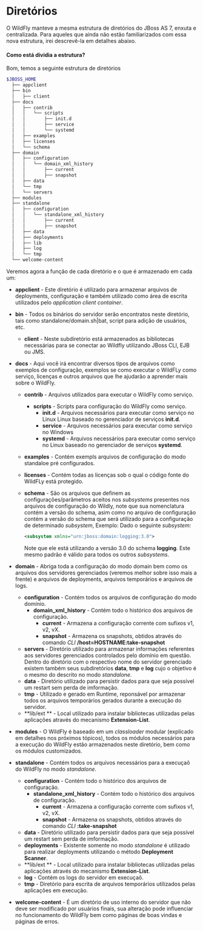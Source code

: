 # Diretórios

O WildFly manteve a mesma estrutura de diretórios do JBoss AS 7, enxuta e centralizada. Para aqueles que ainda não estão familiarizados com essa nova estrutura, irei descrevê-la em detalhes abaixo.

#### Como está dividia a estrutura?

Bom, temos a seguinte estrutura de diretórios

```sh
$JBOSS_HOME
  ├── appclient
  ├── bin
  │   ├── client
  ├── docs
  │   ├── contrib
  │   │   └── scripts
  │   │       ├── init.d
  │   │       ├── service
  │   │       └── systemd
  │   ├── examples
  │   ├── licenses
  │   └── schema
  ├── domain
  │   ├── configuration
  │   │   └── domain_xml_history
  │   │       ├── current
  │   │       ├── snapshot
  │   ├── data
  │   └── tmp
  │   └── servers
  ├── modules
  ├── standalone
  │   ├── configuration
  │   │   └── standalone_xml_history
  │   │       ├── current
  │   │       ├── snapshot
  │   ├── data
  │   ├── deployments
  │   ├── lib
  │   ├── log
  │   └── tmp
  └── welcome-content
```

Veremos agora a função de cada diretório e o que é armazenado em cada um:

* **appclient** - Este diretório é utilizado para armazenar arquivos de deployments, configuração e também utilizado como área de escrita utilizados pelo *application client container*.

* **bin** - Todos os binários do servidor serão encontratos neste diretório, tais como standalone/domain.sh|bat, script para adição de usuários, etc.
  * **client** - Neste subdiretório está armazenados as bibliotecas necessárias para se conectar ao Wildfly utilizando JBoss CLI, EJB ou JMS.

* **docs** - Aqui você irá encontrar diversos tipos de arquivos como exemplos de configuração, exemplos se como executar o WildFLy como serviço, licenças e outros arquivos que lhe ajudarão a aprender mais sobre o WildFly.
  * **contrib** - Arquivos utilizados para executar o WildFly como serviço.
    * **scripts** - Scripts para configuração do WildFly como serviço.
      * **init.d** - Arquivos necessários para executar como serviço no Linux Linux baseado no gerenciador de serviços **init.d**.
      * **service** - Arquivos necessários para executar como serviço no Windows
      * **systemd** - Arquivos necessários para executar como serviço no Linux baseado no gerenciador de serviços **systemd**.
  * **examples** - Contém exempls arquivos de configuração do modo standaloe pré configurados.
  * **licenses** - Contém todas as licenças sob o qual o código fonte do WildFLy está protegido.
  * **schema** - São os arquivos que definem as configurações/parâmetros aceitos nos *subsystems* presentes nos arquivos de configuração do Wildly, note que sua nomenclatura contém a versão do schema, asim como no arquivo de configuração contém a versão do schema que será utilizado para a configuração de determinado *subsystem*, Exemplo: Dado o seguinte *subsystem*: 
   
    ```xml
    <subsystem xmlns="urn:jboss:domain:logging:3.0">
    ```
    Note que ele está utilizando a versão 3.0 do schema **logging**. Este mesmo padrão é válido para todos os outros *subsystems*.
   
    
* **domain** - Abriga toda a configuração do modo domain bem como os arquivos dos servidores gerenciados (veremos melhor sobre isso mais a frente) e arquivos de deployments, arquivos temporários e arquivos de logs.
  * **configuration** - Contém todos os arquivos de configuração do modo domínio.
      * **domain_xml_history** - Contém todo o histórico dos arquivos de configuração.
        * **current** - Armazena a configuração corrente com sufixos v1, v2, vX.
        * **snapshot** - Armazena os snapshots, obtidos através do comando *CLI* **/host=HOSTNAME:take-snapshot**
  * **servers** - Diretório utilizado para armazenar informações referentes aos servidores gerenciados controlados pelo domínio em questão. Dentro do diretório com o respectivo nome do servidor gerenciado existem também seus subdiretórios **data**, **tmp** e **log** cujo o objetivo é o mesmo do descrito no modo *standalone*.
  * **data** - Diretório utilizado para persistir dados para que seja possível um restart sem perda de imformação.
  * **tmp** - Utilizado e gerado em Runtime, reponsável por armazenar todos os arquivos temporários gerados durante a execução do servidor.
  * **lib/ext ** - Local utilizado para instalar bibliotecas utilizadas pelas aplicações através do mecanismo **Extension-List**.

* **modules** - O WildFly é baseado em um *classloader* modular (explicado em detalhes nos próximos tópicos), todos os módulos necessários para a execução do WildFly estão armazenados neste diretório, bem como os módulos customizados.


* **standalone** - Contém todos os arquivos necessários para a execuçaõ do WildFly no modo *standalone*.
  * **configuration** - Contém todo o histórico dos arquivos de configuração.
    * **standalone_xml_history** - Contém todo o histórico dos arquivos de configuração.
      * **current** -  Armazena a configuração corrente com sufixos v1, v2, vX.
      * **snapshot** - Armazena os snapshots, obtidos através do comando *CLI* **:take-snapshot**
  * **data** -  Diretório utilizado para persistir dados para que seja possível um restart sem perda de imformação.
  * **deployments** - Existente somente no modo *standalone* é utilizado para realizar deployments utilizando o método **Deployment Scanner**.
  * **lib/ext ** - Local utilizado para instalar bibliotecas utilizadas pelas aplicações através do mecanismo **Extension-List**.
  * **log** - Contém os logs do servidor em execuçaõ.
  * **tmp** - Diretório para escrita de arquivos temporários utilizados pelas aplicações em execução.


* **welcome-content** - É um diretório de uso interno do servidor que não deve ser modificado por usuários finais, sua alteração pode influenciar no funcionamento do WildFly bem como páginas de boas vindas e páginas de erros.
